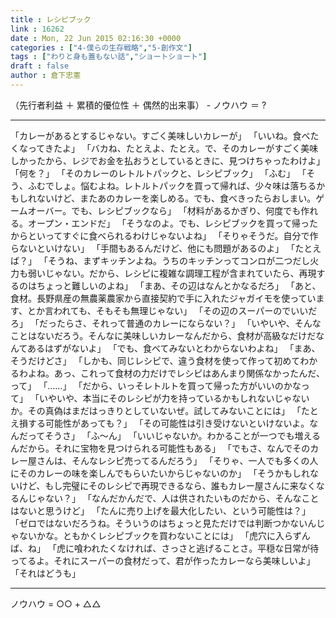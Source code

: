 ```yaml
---
title : レシピブック
link : 16262
date : Mon, 22 Jun 2015 02:16:30 +0000
categories : ["4-僕らの生存戦略","5-創作文"]
tags : ["わりと身も蓋もない話","ショートショート"]
draft : false
author : 倉下忠憲
---
```


（先行者利益 ＋ 累積的優位性 ＋ 偶然的出来事） - ノウハウ ＝ ?

<hr />

「カレーがあるとするじゃない。すごく美味しいカレーが」
「いいね。食べたくなってきたよ」
「バカね、たとえよ、たとえ。で、そのカレーがすごく美味しかったから、レジでお金を払おうとしているときに、見つけちゃったわけよ」
「何を？」
「そのカレーのレトルトパックと、レシピブック」
「ふむ」
「そう、ふむでしょ。悩むよね。レトルトパックを買って帰れば、少々味は落ちるかもしれないけど、またあのカレーを楽しめる。でも、食べきったらおしまい。ゲームオーバー。でも、レシピブックなら」
「材料があるかぎり、何度でも作れる。オープン・エンドだ」
「そうなのよ。でも、レシピブックを買って帰ったからといってすぐに食べられるわけじゃないよね」
「そりゃそうだ。自分で作らないといけない」
「手間もあるんだけど、他にも問題があるのよ」
「たとえば？」
「そうね、まずキッチンよね。うちのキッチンってコンロが二つだし火力も弱いじゃない。だから、レシピに複雑な調理工程が含まれていたら、再現するのはちょっと難しいのよね」
「まあ、その辺はなんとかなるだろ」
「あと、食材。長野県産の無農薬農家から直接契約で手に入れたジャガイモを使っています、とか言われても、そもそも無理じゃない」
「その辺のスーパーのでいいだろ」
「だったらさ、それって普通のカレーにならない？」
「いやいや、そんなことはないだろう。そんなに美味しいカレーなんだから、食材が高級なだけだなんてあるはずがないよ」
「でも、食べてみないとわからないわよね」
「まあ、そうだけどさ」
「しかも、同じレシピで、違う食材を使って作って初めてわかるわよね。あっ、これって食材の力だけでレシピはあんまり関係なかったんだ、って」
「……」
「だから、いっそレトルトを買って帰った方がいいのかなって」
「いやいや、本当にそのレシピが力を持っているかもしれないじゃないか。その真偽はまだはっきりとしていないぜ。試してみないことには」
「たとえ損する可能性があっても？」
「その可能性は引き受けないといけないよ。なんだってそうさ」
「ふ〜ん」
「いいじゃないか。わかることが一つでも増えるんだから。それに宝物を見つけられる可能性もある」
「でもさ、なんでそのカレー屋さんは、そんなレシピ売ってるんだろう」
「そりゃ、一人でも多くの人にそのカレーの味を楽しんでもらいたいからじゃないのか」
「そうかもしれないけど、もし完璧にそのレシピで再現できるなら、誰もカレー屋さんに来なくなるんじゃない？」
「なんだかんだで、人は供されたいものだから、そんなことはないと思うけど」
「たんに売り上げを最大化したい、という可能性は？」
「ゼロではないだろうね。そういうのはちょっと見ただけでは判断つかないんじゃないかな。ともかくレシピブックを買わないことには」
「虎穴に入らずんば、ね」
「虎に喰われたくなければ、さっさと逃げることさ。平穏な日常が待ってるよ。それにスーパーの食材だって、君が作ったカレーなら美味しいよ」
「それはどうも」

<hr />

ノウハウ = ○○ + △△

